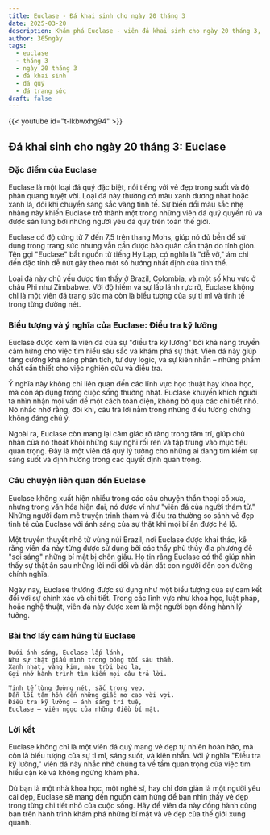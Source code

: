 ```yaml
---
title: Euclase - Đá khai sinh cho ngày 20 tháng 3
date: 2025-03-20
description: Khám phá Euclase - viên đá khai sinh cho ngày 20 tháng 3, biểu tượng của Điều tra kỹ lưỡng. Cùng tìm hiểu ý nghĩa sâu sắc của viên đá độc đáo này.
author: 365ngày
tags:
  - euclase
  - tháng 3
  - ngày 20 tháng 3
  - đá khai sinh
  - đá quý
  - đá trang sức
draft: false
---
```


{{< youtube id="t-lkbwxhg94" >}}

## Đá khai sinh cho ngày 20 tháng 3: Euclase

### Đặc điểm của Euclase

Euclase là một loại đá quý đặc biệt, nổi tiếng với vẻ đẹp trong suốt và độ phản quang tuyệt vời. Loại đá này thường có màu xanh dương nhạt hoặc xanh lá, đôi khi chuyển sang sắc vàng tinh tế. Sự biến đổi màu sắc nhẹ nhàng này khiến Euclase trở thành một trong những viên đá quý quyến rũ và được săn lùng bởi những người yêu đá quý trên toàn thế giới.

Euclase có độ cứng từ 7 đến 7.5 trên thang Mohs, giúp nó đủ bền để sử dụng trong trang sức nhưng vẫn cần được bảo quản cẩn thận do tính giòn. Tên gọi "Euclase" bắt nguồn từ tiếng Hy Lạp, có nghĩa là "dễ vỡ," ám chỉ đến đặc tính dễ nứt gãy theo một số hướng nhất định của tinh thể.

Loại đá này chủ yếu được tìm thấy ở Brazil, Colombia, và một số khu vực ở châu Phi như Zimbabwe. Với độ hiếm và sự lấp lánh rực rỡ, Euclase không chỉ là một viên đá trang sức mà còn là biểu tượng của sự tỉ mỉ và tinh tế trong từng đường nét.

### Biểu tượng và ý nghĩa của Euclase: Điều tra kỹ lưỡng

Euclase được xem là viên đá của sự "điều tra kỹ lưỡng" bởi khả năng truyền cảm hứng cho việc tìm hiểu sâu sắc và khám phá sự thật. Viên đá này giúp tăng cường khả năng phân tích, tư duy logic, và sự kiên nhẫn – những phẩm chất cần thiết cho việc nghiên cứu và điều tra.

Ý nghĩa này không chỉ liên quan đến các lĩnh vực học thuật hay khoa học, mà còn áp dụng trong cuộc sống thường nhật. Euclase khuyến khích người ta nhìn nhận mọi vấn đề một cách toàn diện, không bỏ qua các chi tiết nhỏ. Nó nhắc nhở rằng, đôi khi, câu trả lời nằm trong những điều tưởng chừng không đáng chú ý.

Ngoài ra, Euclase còn mang lại cảm giác rõ ràng trong tâm trí, giúp chủ nhân của nó thoát khỏi những suy nghĩ rối ren và tập trung vào mục tiêu quan trọng. Đây là một viên đá quý lý tưởng cho những ai đang tìm kiếm sự sáng suốt và định hướng trong các quyết định quan trọng.

### Câu chuyện liên quan đến Euclase

Euclase không xuất hiện nhiều trong các câu chuyện thần thoại cổ xưa, nhưng trong văn hóa hiện đại, nó được ví như "viên đá của người thám tử." Những người đam mê truyện trinh thám và điều tra thường so sánh vẻ đẹp tinh tế của Euclase với ánh sáng của sự thật khi mọi bí ẩn được hé lộ.

Một truyền thuyết nhỏ từ vùng núi Brazil, nơi Euclase được khai thác, kể rằng viên đá này từng được sử dụng bởi các thầy phù thủy địa phương để "soi sáng" những bí mật bị chôn giấu. Họ tin rằng Euclase có thể giúp nhìn thấy sự thật ẩn sau những lời nói dối và dẫn dắt con người đến con đường chính nghĩa.

Ngày nay, Euclase thường được sử dụng như một biểu tượng của sự cam kết đối với sự chính xác và chi tiết. Trong các lĩnh vực như khoa học, luật pháp, hoặc nghệ thuật, viên đá này được xem là một người bạn đồng hành lý tưởng.

### Bài thơ lấy cảm hứng từ Euclase

```
Dưới ánh sáng, Euclase lấp lánh,  
Như sự thật giấu mình trong bóng tối sâu thẳm.  
Xanh nhạt, vàng kim, màu trời bao la,  
Gợi nhớ hành trình tìm kiếm mọi câu trả lời.  

Tinh tế từng đường nét, sắc trong veo,  
Dẫn lối tâm hồn đến những giấc mơ cao vời vợi.  
Điều tra kỹ lưỡng – ánh sáng trí tuệ,  
Euclase – viên ngọc của những điều bí mật.  
```

### Lời kết

Euclase không chỉ là một viên đá quý mang vẻ đẹp tự nhiên hoàn hảo, mà còn là biểu tượng của sự tỉ mỉ, sáng suốt, và kiên nhẫn. Với ý nghĩa "Điều tra kỹ lưỡng," viên đá này nhắc nhở chúng ta về tầm quan trọng của việc tìm hiểu cặn kẽ và không ngừng khám phá.

Dù bạn là một nhà khoa học, một nghệ sĩ, hay chỉ đơn giản là một người yêu cái đẹp, Euclase sẽ mang đến nguồn cảm hứng để bạn nhìn thấy vẻ đẹp trong từng chi tiết nhỏ của cuộc sống. Hãy để viên đá này đồng hành cùng bạn trên hành trình khám phá những bí mật và vẻ đẹp của thế giới xung quanh.